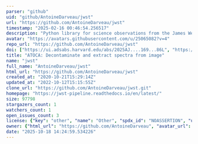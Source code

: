 ```yaml
---
parser: "github"
uid: "github/AntoineDarveau/jwst"
url: "https://github.com/AntoineDarveau/jwst"
timestamp: "2025-02-16 00:46:54.256517"
description: "Python library for science observations from the James Webb Space Telescope "
avatar: "https://avatars.githubusercontent.com/u/25065082?v=4"
repo_url: "https://github.com/AntoineDarveau/jwst"
doi: ["https://ui.adsabs.harvard.edu/abs/2025AJ....169...86L", "https://ui.adsabs.harvard.edu/abs/2022PASP..134i4502D", "https://ui.adsabs.harvard.edu/abs/2025ascl.soft02016D/abstract"]
title: "ATOCA: Decontaminate and extract spectra from image"
name: "jwst"
full_name: "AntoineDarveau/jwst"
html_url: "https://github.com/AntoineDarveau/jwst"
created_at: "2020-10-21T15:29:14Z"
updated_at: "2022-10-12T15:15:55Z"
clone_url: "https://github.com/AntoineDarveau/jwst.git"
homepage: "https://jwst-pipeline.readthedocs.io/en/latest/"
size: 97798
stargazers_count: 1
watchers_count: 1
open_issues_count: 3
license: {"key": "other", "name": "Other", "spdx_id": "NOASSERTION", "url": null, "node_id": "MDc6TGljZW5zZTA="}
owner: {"html_url": "https://github.com/AntoineDarveau", "avatar_url": "https://avatars.githubusercontent.com/u/25065082?v=4", "login": "AntoineDarveau", "type": "User"}
date: "2025-10-18 14:24:59.534226"
---
```

